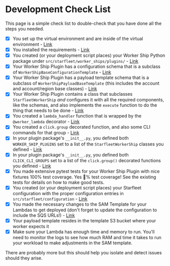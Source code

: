 # Development Check List

This page is a simple check list to double-check that you have done all the steps you needed.

- [x] You set up the virtual environment and are inside of the virtual environment - [Link](Overview.md#set-up-virtual-environment)
- [x] You installed the requirements - [Link](Overview.md#install-the-dependencies)
- [x] You created (or your deployment script places) your Worker Ship Python package under `src/starfleet/worker_ships/plugins/` - [Link](primaryComponents/workerShips/Overview.md#worker-ship-residency)
- [x] Your Worker Ship Plugin has a configuration schema that is a subclass of `WorkerShipBaseConfigurationTemplate` - [Link](primaryComponents/workerShips/Overview.md#configuration)
- [x] Your Worker Ship Plugin has a payload template schema that is a subclass of `WorkerShipPayloadBaseTemplate` (this includes the account and account/region base classes) - [Link](primaryComponents/workerShips/Overview.md#payload-template)
- [x] Your Worker Ship Plugin contains a class that subclasses `StarfleetWorkerShip` _and_ configures it with all the required components, like the schemas, and also implements the `execute` function to do the thing that needs to be done - [Link](primaryComponents/workerShips/Overview.md#the-worker-ship-class)
- [x] You created a `lambda_handler` function that is wrapped by the `@worker_lambda` decorator - [Link](primaryComponents/workerShips/LambdaEntrypoints.md)
- [x] You created a `click.group` decorated function, and also some CLI commands for that group - [Link](primaryComponents/workerShips/CLI.md)
- [x] In your plugin package's `__init__.py`, you defined both `WORKER_SHIP_PLUGINS` set to a list of the `StarfleetWorkerShip` classes you defined - [Link](primaryComponents/workerShips/Loader.md#make-starfleet-see-your-worker-and-clis)
- [x] In your plugin package's `__init__.py`, you defined both `CLICK_CLI_GROUPS` set to a list of the `click.group()` decorated functions you defined - [Link](primaryComponents/workerShips/Loader.md#make-starfleet-see-your-worker-and-clis)
- [x] You made extensive pytest tests for your Worker Ship Plugin with nice fixtures 100% test coverage. Yes 💯% test coverage! See the existing tests for details on how to make good tests.
- [x] You created (or your deployment script places) your Starfleet configuration with the proper configuration entries in `src/starfleet/configuration` - [Link](primaryComponents/ConfigurationManager.md)
- [x] You made the necessary changes to the SAM Template for your Lambdas to get deployed (don't forget to update the configuration to include the SQS URLs!) - [Link](SAMConfiguration.md)
- [x] Your payload template resides in the template S3 bucket where your worker expects it
- [x] Make sure your Lambda has enough time and memory to run. You'll need to monitor the logs to see how much RAM and time it takes to run your workload to make adjustments in the SAM template.

There are probably more but this should help you isolate and detect issues should they arise.
